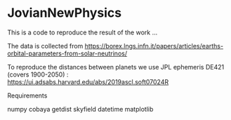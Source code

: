 # JovianNewPhysics

This is a code to reproduce the result of the work ...


The data is collected from
https://borex.lngs.infn.it/papers/articles/earths-orbital-parameters-from-solar-neutrinos/


To reproduce the distances between planets we use JPL ephemeris DE421 (covers 1900-2050) : https://ui.adsabs.harvard.edu/abs/2019ascl.soft07024R


Requirements 

numpy
cobaya
getdist
skyfield
datetime
matplotlib




